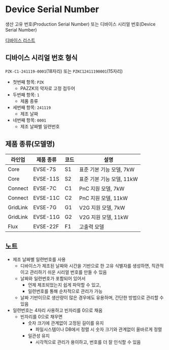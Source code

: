 # Device Serial Number

생산 고유 번호(Production Serial Number) 또는 디바이스 시리얼 번호(Device Serial Number)

[디바이스 리스트](https://docs.google.com/spreadsheets/d/13ubAndYqas2xgpq8aJKXZfMFF4OqCst7IUKbqI_G4Yo/)

## 디바이스 시리얼 번호 형식

`PZK-C1-241119-0001`(18자리) 또는 `PZKC12411190001`(15자리)

- 첫번째 항목: `PZK`
  - PAZZK의 약자로 고정 접두어
- 두번째 항목: `1`
  - 제품 종류
- 세번째 항목: `241119`
  - 제조 날짜
- 네번째 항목: `0001`
  - 제조 날짜별 일련번호

## 제품 종류(모델명)

| 라인업   | 제품 종류| 코드 | 설명                      |
| -------- | -------- | ---- | ------------------------- |
| Core     | EVSE-7S  | S1   | 표준 기본 기능 모델, 7kW  |
| Core     | EVSE-11S | S2   | 표준 기본 기능 모델, 11kW |
| Connect  | EVSE-7C  | C1   | PnC 지원 모델, 7kW        |
| Connect  | EVSE-11C | C2   | PnC 지원 모델, 11kW       |
| GridLink | EVSE-7G  | G1   | V2G 지원 모델, 7kW        |
| GridLink | EVSE-11G | G2   | V2G 지원 모델, 11kW       |
| Flux     | EVSE-22F | F1   | 고출력 모델               |

## 노트
- 제조 날짜별 일련번호를 사용
  - 디바이스가 제조된 날짜와 시간을 기반으로 한 고유 식별자를 생성하면, 직관적이고 관리하기 쉬운 시리얼 번호를 만들 수 있음
  - 날짜와 일련번호가 포함되어 있어서
    - 언제 제조되었는지 쉽게 파악할 수 있고,
    - 일련번호를 통해 순차적으로 관리가 가능
  - 날짜 기반이므로 생산량이 많은 경우에도 유용하며, 간단한 방법으로 관리할 수 있음
- 일련번호는 4자리 사용하고 빈자리를 0으로 채움
  - 빈자리를 0으로 채우면
    - 숫자 크기에 관계없이 고정된 길이를 유지
      - 파일시스템이나 DB에서 정렬 시 숫자 크기와 관계없이 올바르게 정렬
    - 일관성 유지
      - 시각적으로 관리가 용이하고, 번호를 더 잘 인식할 수 있음
